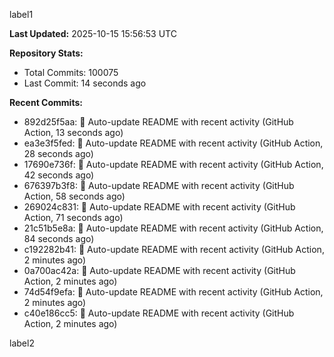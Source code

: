 
label1 
<!-- ACTIVITY_START -->
**Last Updated:** 2025-10-15 15:56:53 UTC

**Repository Stats:**
- Total Commits: 100075
- Last Commit: 14 seconds ago

**Recent Commits:**
- 892d25f5aa: 🤖 Auto-update README with recent activity (GitHub Action, 13 seconds ago)
- ea3e3f5fed: 🤖 Auto-update README with recent activity (GitHub Action, 28 seconds ago)
- 17690e736f: 🤖 Auto-update README with recent activity (GitHub Action, 42 seconds ago)
- 676397b3f8: 🤖 Auto-update README with recent activity (GitHub Action, 58 seconds ago)
- 269024c831: 🤖 Auto-update README with recent activity (GitHub Action, 71 seconds ago)
- 21c51b5e8a: 🤖 Auto-update README with recent activity (GitHub Action, 84 seconds ago)
- c192282b41: 🤖 Auto-update README with recent activity (GitHub Action, 2 minutes ago)
- 0a700ac42a: 🤖 Auto-update README with recent activity (GitHub Action, 2 minutes ago)
- 74d54f9efa: 🤖 Auto-update README with recent activity (GitHub Action, 2 minutes ago)
- c40e186cc5: 🤖 Auto-update README with recent activity (GitHub Action, 2 minutes ago)
<!-- ACTIVITY_END -->

label2
